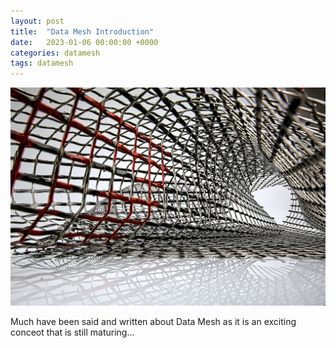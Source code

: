 ```yaml
---
layout: post
title:  "Data Mesh Introduction"
date:   2023-01-06 00:00:00 +0000
categories: datamesh
tags: datamesh
---
```


![Mesh](/images/2023-01-06-data-mesh-intro/mesh.jpg)

Much have been said and written about Data Mesh as it is an exciting conceot that is still maturing...
